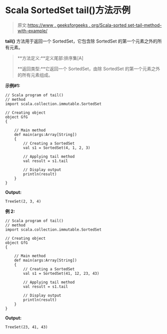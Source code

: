 # Scala SortedSet tail()方法示例

> 原文:[https://www . geeksforgeeks . org/Scala-sorted set-tail-method-with-example/](https://www.geeksforgeeks.org/scala-sortedset-tail-method-with-example/)

**tail()** 方法用于返回一个 SortedSet，它包含除 SortedSet 的第一个元素之外的所有元素。

> **方法定义:**定义尾部:排序集[A]
> 
> **返回类型:**它返回一个 SortedSet，由除 SortedSet 的第一个元素之外的所有元素组成。

**示例#1:**

```
// Scala program of tail() 
// method 
import scala.collection.immutable.SortedSet 

// Creating object 
object GfG 
{ 

    // Main method 
    def main(args:Array[String]) 
    { 
        // Creating a SortedSet 
        val s1 = SortedSet(4, 1, 2, 3) 

        // Applying tail method 
        val result = s1.tail

        // Display output
        println(result)
    } 
} 
```

**Output:**

```
TreeSet(2, 3, 4)

```

**例 2:**

```
// Scala program of tail() 
// method 
import scala.collection.immutable.SortedSet 

// Creating object 
object GfG 
{ 

    // Main method 
    def main(args:Array[String]) 
    { 
        // Creating a SortedSet 
        val s1 = SortedSet(41, 12, 23, 43) 

        // Applying tail method 
        val result = s1.tail

        // Display output
        println(result)
    } 
} 
```

**Output:**

```
TreeSet(23, 41, 43)

```